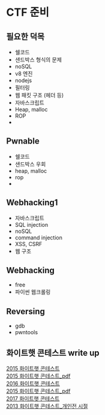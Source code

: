 # CTF 준비
## 필요한 덕목
- 쉘코드
- 샌드박스 형식의 문제
- noSQL
- v8 엔진
- nodejs
- 필터링
- 웹 패킷 구조 (헤더 등)
- 자바스크립트
- Heap, malloc
- ROP
- 

## Pwnable
- 쉘코드
- 샌드박스 우회
- heap, malloc
- rop
- 

## Webhacking1
- 자바스크립트
- SQL injection
- noSQL
- command injection
- XSS, CSRF
- 웹 구조

## Webhacking
- free
- 파이썬 웹크롤링

## Reversing
- gdb
- pwntools

## 화이트햇 콘테스트 write up
[2015 화이트햇 콘테스트](https://blog.kimtae.xyz/80)  
[2015 화이트햇 콘테스트_pdf](https://m.blog.naver.com/PostView.naver?isHttpsRedirect=true&blogId=wlstngus0504&logNo=220518198898)  
[2016 화이트햇 콘테스트](https://nextline.tistory.com/91)  
[2015 화이트햇 콘테스트_pdf](https://hackability.kr/entry/2016-%ED%99%94%EC%9D%B4%ED%8A%B8%ED%96%87-%EC%BD%98%ED%85%8C%EC%8A%A4%ED%8A%B8-%EC%98%88%EC%84%A0-%EB%B3%B4%EA%B3%A0%EC%84%9C)  
[2017 화이트햇 콘테스트](https://blog.ch4n3.kr/263)  
[2013 화이트햇 콘테스트_개인전 시절](https://blackcon.tistory.com/51)  
